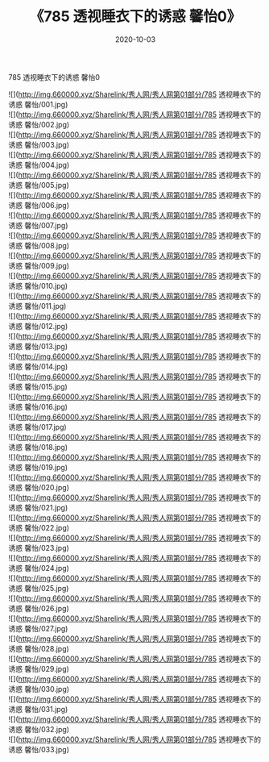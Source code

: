 ﻿---
layout: post
title:  《785 透视睡衣下的诱惑 馨怡0》
date:   2020-10-03
img: http://img.660000.xyz/Sharelink/秀人网/秀人网第01部分/785 透视睡衣下的诱惑 馨怡0/000.jpg
categories: [美女, 清纯, 唯美]
---

785 透视睡衣下的诱惑 馨怡0

  ![](http://img.660000.xyz/Sharelink/秀人网/秀人网第01部分/785 透视睡衣下的诱惑 馨怡/001.jpg) <br> ![](http://img.660000.xyz/Sharelink/秀人网/秀人网第01部分/785 透视睡衣下的诱惑 馨怡/002.jpg) <br> ![](http://img.660000.xyz/Sharelink/秀人网/秀人网第01部分/785 透视睡衣下的诱惑 馨怡/003.jpg) <br> ![](http://img.660000.xyz/Sharelink/秀人网/秀人网第01部分/785 透视睡衣下的诱惑 馨怡/004.jpg) <br> ![](http://img.660000.xyz/Sharelink/秀人网/秀人网第01部分/785 透视睡衣下的诱惑 馨怡/005.jpg) <br> ![](http://img.660000.xyz/Sharelink/秀人网/秀人网第01部分/785 透视睡衣下的诱惑 馨怡/006.jpg) <br> ![](http://img.660000.xyz/Sharelink/秀人网/秀人网第01部分/785 透视睡衣下的诱惑 馨怡/007.jpg) <br> ![](http://img.660000.xyz/Sharelink/秀人网/秀人网第01部分/785 透视睡衣下的诱惑 馨怡/008.jpg) <br> ![](http://img.660000.xyz/Sharelink/秀人网/秀人网第01部分/785 透视睡衣下的诱惑 馨怡/009.jpg) <br> ![](http://img.660000.xyz/Sharelink/秀人网/秀人网第01部分/785 透视睡衣下的诱惑 馨怡/010.jpg) <br> ![](http://img.660000.xyz/Sharelink/秀人网/秀人网第01部分/785 透视睡衣下的诱惑 馨怡/011.jpg) <br> ![](http://img.660000.xyz/Sharelink/秀人网/秀人网第01部分/785 透视睡衣下的诱惑 馨怡/012.jpg) <br> ![](http://img.660000.xyz/Sharelink/秀人网/秀人网第01部分/785 透视睡衣下的诱惑 馨怡/013.jpg) <br> ![](http://img.660000.xyz/Sharelink/秀人网/秀人网第01部分/785 透视睡衣下的诱惑 馨怡/014.jpg) <br> ![](http://img.660000.xyz/Sharelink/秀人网/秀人网第01部分/785 透视睡衣下的诱惑 馨怡/015.jpg) <br> ![](http://img.660000.xyz/Sharelink/秀人网/秀人网第01部分/785 透视睡衣下的诱惑 馨怡/016.jpg) <br> ![](http://img.660000.xyz/Sharelink/秀人网/秀人网第01部分/785 透视睡衣下的诱惑 馨怡/017.jpg) <br> ![](http://img.660000.xyz/Sharelink/秀人网/秀人网第01部分/785 透视睡衣下的诱惑 馨怡/018.jpg) <br> ![](http://img.660000.xyz/Sharelink/秀人网/秀人网第01部分/785 透视睡衣下的诱惑 馨怡/019.jpg) <br> ![](http://img.660000.xyz/Sharelink/秀人网/秀人网第01部分/785 透视睡衣下的诱惑 馨怡/020.jpg) <br> ![](http://img.660000.xyz/Sharelink/秀人网/秀人网第01部分/785 透视睡衣下的诱惑 馨怡/021.jpg) <br> ![](http://img.660000.xyz/Sharelink/秀人网/秀人网第01部分/785 透视睡衣下的诱惑 馨怡/022.jpg) <br> ![](http://img.660000.xyz/Sharelink/秀人网/秀人网第01部分/785 透视睡衣下的诱惑 馨怡/023.jpg) <br> ![](http://img.660000.xyz/Sharelink/秀人网/秀人网第01部分/785 透视睡衣下的诱惑 馨怡/024.jpg) <br> ![](http://img.660000.xyz/Sharelink/秀人网/秀人网第01部分/785 透视睡衣下的诱惑 馨怡/025.jpg) <br> ![](http://img.660000.xyz/Sharelink/秀人网/秀人网第01部分/785 透视睡衣下的诱惑 馨怡/026.jpg) <br> ![](http://img.660000.xyz/Sharelink/秀人网/秀人网第01部分/785 透视睡衣下的诱惑 馨怡/027.jpg) <br> ![](http://img.660000.xyz/Sharelink/秀人网/秀人网第01部分/785 透视睡衣下的诱惑 馨怡/028.jpg) <br> ![](http://img.660000.xyz/Sharelink/秀人网/秀人网第01部分/785 透视睡衣下的诱惑 馨怡/029.jpg) <br> ![](http://img.660000.xyz/Sharelink/秀人网/秀人网第01部分/785 透视睡衣下的诱惑 馨怡/030.jpg) <br> ![](http://img.660000.xyz/Sharelink/秀人网/秀人网第01部分/785 透视睡衣下的诱惑 馨怡/031.jpg) <br> ![](http://img.660000.xyz/Sharelink/秀人网/秀人网第01部分/785 透视睡衣下的诱惑 馨怡/032.jpg) <br> ![](http://img.660000.xyz/Sharelink/秀人网/秀人网第01部分/785 透视睡衣下的诱惑 馨怡/033.jpg) <br>